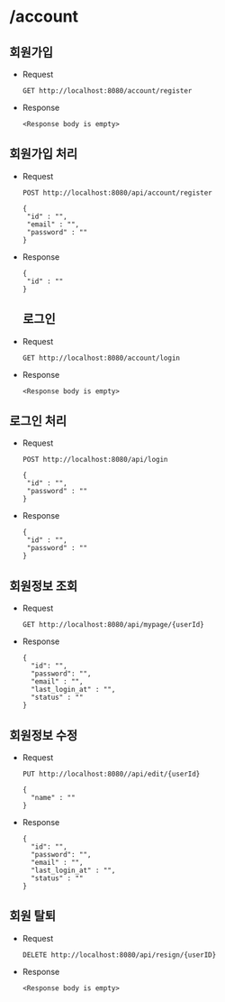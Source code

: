 # /account

## 회원가입 

* Request

  ```
  GET http://localhost:8080/account/register
  ```

* Response

  ```
  <Response body is empty>
  ```

## 회원가입 처리

* Request

  ```
  POST http://localhost:8080/api/account/register

  {
   "id" : "",
   "email" : "",
   "password" : ""
  }
  ```

* Response

  ```
  {
   "id" : ""
  }
    ```
  ## 로그인 

* Request

  ```
  GET http://localhost:8080/account/login
  ```

* Response

  ```
  <Response body is empty>
  ```

## 로그인 처리

* Request

  ```
  POST http://localhost:8080/api/login

  {
   "id" : "",
   "password" : ""
  }
  ```

* Response

  ```
  {
   "id" : "",
   "password" : ""
  }
    ```
## 회원정보 조회

* Request

  ```
  GET http://localhost:8080/api/mypage/{userId}
  ```

* Response

  ```
  {
    "id": "",
    "password": "",
    "email" : "",
    "last_login_at" : "",
    "status" : ""
  }
  ```

## 회원정보 수정

* Request

  ```
  PUT http://localhost:8080//api/edit/{userId}

  {
    "name" : ""
  }
  ```

* Response

  ```
  {
    "id": "",
    "password": "",
    "email" : "",
    "last_login_at" : "",
    "status" : ""
  }
    ```

## 회원 탈퇴

* Request

  ```
  DELETE http://localhost:8080/api/resign/{userID}
  ```

* Response

  ```
  <Response body is empty>
  ```
